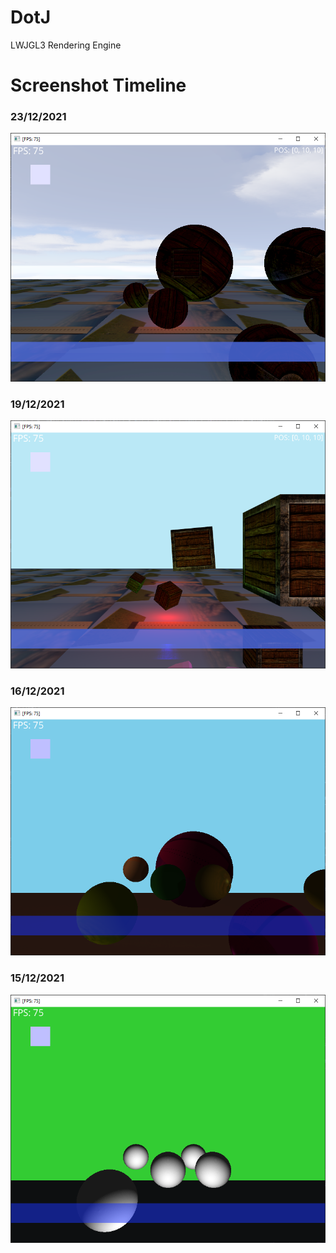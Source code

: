 # DotJ
 
LWJGL3 Rendering Engine

# Screenshot Timeline

### 23/12/2021
![img](Images/testScene-23.12.2021.png)

### 19/12/2021
![img](Images/testScene-19.12.2021.png)

### 16/12/2021
![img](Images/testScene-16.12.2021.png)

### 15/12/2021
![img](Images/testScene-15.12.2021.png)
